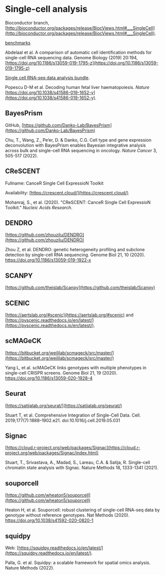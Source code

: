 # Single-cell analysis

Bioconductor branch, [http://bioconductor.org/packages/release/BiocViews.html#___SingleCell](http://bioconductor.org/packages/release/BiocViews.html#___SingleCell).

[benchmarks](https://github.com/tabdelaal/scRNAseq_Benchmark/tree/snakemake_and_docker)

Abdelaal et al. A comparison of automatic cell identification methods for single-cell RNA sequencing data. Genome Biology (2019) 20:194,
[https://doi.org/10.1186/s13059-019-1795-z](https://doi.org/10.1186/s13059-019-1795-z)

[Single cell RNA-seq data analysis bundle](https://github.com/haniffalab/FCA_liver).

Popescu D-M et al. Decoding human fetal liver haematopoiesis. *Nature* [https://doi.org/10.1038/s41586-019-1652-y](https://doi.org/10.1038/s41586-019-1652-y).

## BayesPrism

GitHub, [https://github.com/Danko-Lab/BayesPrism](https://github.com/Danko-Lab/BayesPrism)

Chu, T., Wang, Z., Pe’er, D. & Danko, C.G. Cell type and gene expression deconvolution with BayesPrism enables Bayesian integrative analysis across bulk and single-cell RNA sequencing in oncology. *Nature Cancer* 3, 505-517 (2022).

## CReSCENT

Fullname: CanceR Single Cell ExpressioN Toolkit

Availability: [https://crescent.cloud/](https://crescent.cloud/)

Mohanraj, S., et al. (2020). "CReSCENT: CanceR Single Cell ExpressioN Toolkit." *Nucleic Acids Research*.

## DENDRO

[https://github.com/zhouzilu/DENDRO](https://github.com/zhouzilu/DENDRO)

Zhou Z, et al. DENDRO: genetic heterogeneity profiling and subclone detection by single-cell RNA sequencing. Genome Biol 21, 10 (2020). https://doi.org/10.1186/s13059-019-1922-x

## SCANPY

[https://github.com/theislab/Scanpy](https://github.com/theislab/Scanpy)

## SCENIC

[https://aertslab.org/#scenic](https://aertslab.org/#scenic) and [https://pyscenic.readthedocs.io/en/latest/](https://pyscenic.readthedocs.io/en/latest/).

## scMAGeCK

[https://bitbucket.org/weililab/scmageck/src/master/](https://bitbucket.org/weililab/scmageck/src/master/)

Yang L, et al. scMAGeCK links genotypes with multiple phenotypes in single-cell CRISPR screens. Genome Biol 21, 19 (2020). https://doi.org/10.1186/s13059-020-1928-4

## Seurat

[https://satijalab.org/seurat/](https://satijalab.org/seurat/)

Stuart T, et al. Comprehensive Integration of Single-Cell Data. Cell. 2019;177(7):1888–1902.e21. doi:10.1016/j.cell.2019.05.031

## Signac

[https://cloud.r-project.org/web/packages/Signac](https://cloud.r-project.org/web/packages/Signac/index.html)

Stuart, T., Srivastava, A., Madad, S., Lareau, C.A. & Satija, R. Single-cell chromatin state analysis with Signac. Nature Methods 18, 1333-1341 (2021).

## souporcell

[https://github.com/wheaton5/souporcell](https://github.com/wheaton5/souporcell)

Heaton H, et al. Souporcell: robust clustering of single-cell RNA-seq data by genotype without reference genotypes. Nat Methods (2020). https://doi.org/10.1038/s41592-020-0820-1

## squidpy

Web: [https://squidpy.readthedocs.io/en/latest/](https://squidpy.readthedocs.io/en/latest/).

Palla, G. et al. Squidpy: a scalable framework for spatial omics analysis. Nature Methods (2022).
